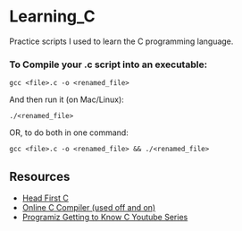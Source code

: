 # Learning_C
Practice scripts I used to learn the C programming language.

### To Compile your .c script into an executable:
```
gcc <file>.c -o <renamed_file>
```
And then run it (on Mac/Linux):
```
./<renamed_file>
```

OR, to do both in one command:
```
gcc <file>.c -o <renamed_file> && ./<renamed_file>
```

## Resources
- [Head First C](https://www.oreilly.com/library/view/head-first-c/9781449335649/)
- [Online C Compiler (used off and on)](https://www.programiz.com/c-programming/online-compiler/)
- [Programiz Getting to Know C Youtube Series](https://www.youtube.com/watch?v=KnvbUiSxvbM)
